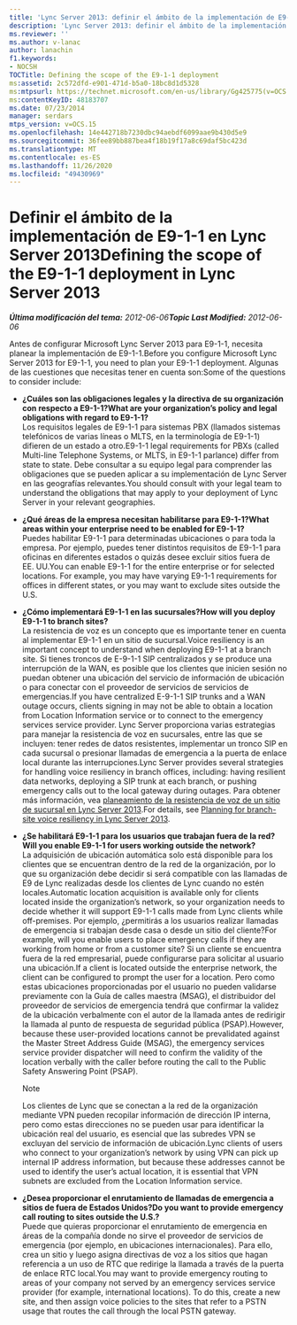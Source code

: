 ```yaml
---
title: 'Lync Server 2013: definir el ámbito de la implementación de E9-1-1'
description: 'Lync Server 2013: definir el ámbito de la implementación de E9-1-1.'
ms.reviewer: ''
ms.author: v-lanac
author: lanachin
f1.keywords:
- NOCSH
TOCTitle: Defining the scope of the E9-1-1 deployment
ms:assetid: 2c572dfd-e901-471d-b5a0-18bc8d1d5328
ms:mtpsurl: https://technet.microsoft.com/en-us/library/Gg425775(v=OCS.15)
ms:contentKeyID: 48183707
ms.date: 07/23/2014
manager: serdars
mtps_version: v=OCS.15
ms.openlocfilehash: 14e442718b7230dbc94aebdf6099aae9b430d5e9
ms.sourcegitcommit: 36fee89bb887bea4f18b19f17a8c69daf5bc423d
ms.translationtype: MT
ms.contentlocale: es-ES
ms.lasthandoff: 11/26/2020
ms.locfileid: "49430969"
---
```

# <a name="defining-the-scope-of-the-e9-1-1-deployment-in-lync-server-2013"></a><span data-ttu-id="1da87-103">Definir el ámbito de la implementación de E9-1-1 en Lync Server 2013</span><span class="sxs-lookup"><span data-stu-id="1da87-103">Defining the scope of the E9-1-1 deployment in Lync Server 2013</span></span>

<div data-xmlns="http://www.w3.org/1999/xhtml">

<div class="topic" data-xmlns="http://www.w3.org/1999/xhtml" data-msxsl="urn:schemas-microsoft-com:xslt" data-cs="https://msdn.microsoft.com/">

<div data-asp="https://msdn2.microsoft.com/asp">



</div>

<div id="mainSection">

<div id="mainBody"><span data-ttu-id="1da87-104">

<span> </span></span><span class="sxs-lookup"><span data-stu-id="1da87-104">

<span> </span></span></span>

<span data-ttu-id="1da87-105">_**Última modificación del tema:** 2012-06-06_</span><span class="sxs-lookup"><span data-stu-id="1da87-105">_**Topic Last Modified:** 2012-06-06_</span></span>

<span data-ttu-id="1da87-106">Antes de configurar Microsoft Lync Server 2013 para E9-1-1, necesita planear la implementación de E9-1-1.</span><span class="sxs-lookup"><span data-stu-id="1da87-106">Before you configure Microsoft Lync Server 2013 for E9-1-1, you need to plan your E9-1-1 deployment.</span></span> <span data-ttu-id="1da87-107">Algunas de las cuestiones que necesitas tener en cuenta son:</span><span class="sxs-lookup"><span data-stu-id="1da87-107">Some of the questions to consider include:</span></span>

  - <span data-ttu-id="1da87-108">**¿Cuáles son las obligaciones legales y la directiva de su organización con respecto a E9-1-1?**</span><span class="sxs-lookup"><span data-stu-id="1da87-108">**What are your organization’s policy and legal obligations with regard to E9-1-1?**</span></span>  
    <span data-ttu-id="1da87-109">Los requisitos legales de E9-1-1 para sistemas PBX (llamados sistemas telefónicos de varias líneas o MLTS, en la terminología de E9-1-1) difieren de un estado a otro.</span><span class="sxs-lookup"><span data-stu-id="1da87-109">E9-1-1 legal requirements for PBXs (called Multi-line Telephone Systems, or MLTS, in E9-1-1 parlance) differ from state to state.</span></span> <span data-ttu-id="1da87-110">Debe consultar a su equipo legal para comprender las obligaciones que se pueden aplicar a su implementación de Lync Server en las geografías relevantes.</span><span class="sxs-lookup"><span data-stu-id="1da87-110">You should consult with your legal team to understand the obligations that may apply to your deployment of Lync Server in your relevant geographies.</span></span>

<!-- end list -->

  - <span data-ttu-id="1da87-111">**¿Qué áreas de la empresa necesitan habilitarse para E9-1-1?**</span><span class="sxs-lookup"><span data-stu-id="1da87-111">**What areas within your enterprise need to be enabled for E9-1-1?**</span></span>  
    <span data-ttu-id="1da87-p103">Puedes habilitar E9-1-1 para determinadas ubicaciones o para toda la empresa. Por ejemplo, puedes tener distintos requisitos de E9-1-1 para oficinas en diferentes estados o quizás desee excluir sitios fuera de EE. UU.</span><span class="sxs-lookup"><span data-stu-id="1da87-p103">You can enable E9-1-1 for the entire enterprise or for selected locations. For example, you may have varying E9-1-1 requirements for offices in different states, or you may want to exclude sites outside the U.S.</span></span>

<!-- end list -->

  - <span data-ttu-id="1da87-114">**¿Cómo implementará E9-1-1 en las sucursales?**</span><span class="sxs-lookup"><span data-stu-id="1da87-114">**How will you deploy E9-1-1 to branch sites?**</span></span>  
    <span data-ttu-id="1da87-115">La resistencia de voz es un concepto que es importante tener en cuenta al implementar E9-1-1 en un sitio de sucursal.</span><span class="sxs-lookup"><span data-stu-id="1da87-115">Voice resiliency is an important concept to understand when deploying E9-1-1 at a branch site.</span></span> <span data-ttu-id="1da87-116">Si tienes troncos de E-9-1-1 SIP centralizados y se produce una interrupción de la WAN, es posible que los clientes que inicien sesión no puedan obtener una ubicación del servicio de información de ubicación o para conectar con el proveedor de servicios de servicios de emergencias.</span><span class="sxs-lookup"><span data-stu-id="1da87-116">If you have centralized E-9-1-1 SIP trunks and a WAN outage occurs, clients signing in may not be able to obtain a location from Location Information service or to connect to the emergency services service provider.</span></span> <span data-ttu-id="1da87-117">Lync Server proporciona varias estrategias para manejar la resistencia de voz en sucursales, entre las que se incluyen: tener redes de datos resistentes, implementar un tronco SIP en cada sucursal o presionar llamadas de emergencia a la puerta de enlace local durante las interrupciones.</span><span class="sxs-lookup"><span data-stu-id="1da87-117">Lync Server provides several strategies for handling voice resiliency in branch offices, including: having resilient data networks, deploying a SIP trunk at each branch, or pushing emergency calls out to the local gateway during outages.</span></span> <span data-ttu-id="1da87-118">Para obtener más información, vea [planeamiento de la resistencia de voz de un sitio de sucursal en Lync Server 2013](lync-server-2013-planning-for-branch-site-voice-resiliency.md).</span><span class="sxs-lookup"><span data-stu-id="1da87-118">For details, see [Planning for branch-site voice resiliency in Lync Server 2013](lync-server-2013-planning-for-branch-site-voice-resiliency.md).</span></span>

<!-- end list -->

  - <span data-ttu-id="1da87-119">**¿Se habilitará E9-1-1 para los usuarios que trabajan fuera de la red?**</span><span class="sxs-lookup"><span data-stu-id="1da87-119">**Will you enable E9-1-1 for users working outside the network?**</span></span>  
    <span data-ttu-id="1da87-120">La adquisición de ubicación automática solo está disponible para los clientes que se encuentran dentro de la red de la organización, por lo que su organización debe decidir si será compatible con las llamadas de E9 de Lync realizadas desde los clientes de Lync cuando no estén locales.</span><span class="sxs-lookup"><span data-stu-id="1da87-120">Automatic location acquisition is available only for clients located inside the organization’s network, so your organization needs to decide whether it will support E9-1-1 calls made from Lync clients while off-premises.</span></span> <span data-ttu-id="1da87-121">Por ejemplo, ¿permitirás a los usuarios realizar llamadas de emergencia si trabajan desde casa o desde un sitio del cliente?</span><span class="sxs-lookup"><span data-stu-id="1da87-121">For example, will you enable users to place emergency calls if they are working from home or from a customer site?</span></span> <span data-ttu-id="1da87-122">Si un cliente se encuentra fuera de la red empresarial, puede configurarse para solicitar al usuario una ubicación.</span><span class="sxs-lookup"><span data-stu-id="1da87-122">If a client is located outside the enterprise network, the client can be configured to prompt the user for a location.</span></span> <span data-ttu-id="1da87-123">Pero como estas ubicaciones proporcionadas por el usuario no pueden validarse previamente con la Guía de calles maestra (MSAG), el distribuidor del proveedor de servicios de emergencia tendrá que confirmar la validez de la ubicación verbalmente con el autor de la llamada antes de redirigir la llamada al punto de respuesta de seguridad pública (PSAP).</span><span class="sxs-lookup"><span data-stu-id="1da87-123">However, because these user-provided locations cannot be prevalidated against the Master Street Address Guide (MSAG), the emergency services service provider dispatcher will need to confirm the validity of the location verbally with the caller before routing the call to the Public Safety Answering Point (PSAP).</span></span>
    
    <div>
    

    > [!NOTE]  
    > <span data-ttu-id="1da87-124">Los clientes de Lync que se conectan a la red de la organización mediante VPN pueden recopilar información de dirección IP interna, pero como estas direcciones no se pueden usar para identificar la ubicación real del usuario, es esencial que las subredes VPN se excluyan del servicio de información de ubicación.</span><span class="sxs-lookup"><span data-stu-id="1da87-124">Lync clients of users who connect to your organization’s network by using VPN can pick up internal IP address information, but because these addresses cannot be used to identify the user’s actual location, it is essential that VPN subnets are excluded from the Location Information service.</span></span>

    
    </div>

<!-- end list -->

  - <span data-ttu-id="1da87-125">**¿Desea proporcionar el enrutamiento de llamadas de emergencia a sitios de fuera de Estados Unidos?**</span><span class="sxs-lookup"><span data-stu-id="1da87-125">**Do you want to provide emergency call routing to sites outside the U.S.?**</span></span>  
    <span data-ttu-id="1da87-p106">Puede que quieras proporcionar el enrutamiento de emergencia en áreas de la compañía donde no sirve el proveedor de servicios de emergencia (por ejemplo, en ubicaciones internacionales). Para ello, crea un sitio y luego asigna directivas de voz a los sitios que hagan referencia a un uso de RTC que redirige la llamada a través de la puerta de enlace RTC local.</span><span class="sxs-lookup"><span data-stu-id="1da87-p106">You may want to provide emergency routing to areas of your company not served by an emergency services service provider (for example, international locations). To do this, create a new site, and then assign voice policies to the sites that refer to a PSTN usage that routes the call through the local PSTN gateway.</span></span>

<span data-ttu-id="1da87-128"></div>

<span> </span>

</div>

</div>

</span><span class="sxs-lookup"><span data-stu-id="1da87-128"></div>

<span> </span>

</div>

</div>

</span></span></div>

